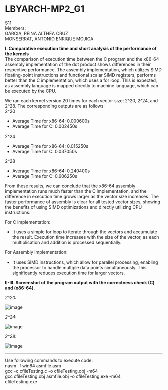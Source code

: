 # LBYARCH-MP2_G1

S11\
Members:\
GARCIA, REINA ALTHEA CRUZ\
MONSERRAT, ANTONIO ENRIQUE MOJICA

**I. Comparative execution time and short analysis of the performance of the kernels**\
The comparison of execution time between the C program and the x86-64 assembly implementation of the dot product shows differences in their respective performance. The assembly implementation, which utilizes SIMD floating-point instructions and functional scalar SIMD registers, performs better than the C implementation, which uses a for loop. This is expected, as assembly language is mapped directly to machine language, which can be executed by the CPU.

We ran each kernel version 20 times for each vector size: 2^20, 2^24, and 2^28. The corresponding outputs are as follows:\
2^20
- Average Time for x86-64: 0.000600s
- Average Time for C: 0.002450s

2^24
- Average Time for x86-64: 0.015250s
- Average Time for C: 0.037050s

2^28
- Average Time for x86-64: 0.240400s
- Average Time for C: 0.606250s

From these results, we can conclude that the x86-64 assembly implementation runs much faster than the C implementation, and the difference in execution time grows larger as the vector size increases. The faster performance of assembly is clear for all tested vector sizes, showing the benefits of using SIMD optimizations and directly utilizing CPU instructions.

For C implementation:
- It uses a simple for loop to iterate through the vectors and accumulate the result. Execution time increases with the size of the vector, as each multiplication and addition is processed sequentially.

For Assembly Implementation:
- It uses SIMD instructions, which allow for parallel processing, enabling the processor to handle multiple data points simultaneously. This significantly reduces execution time for larger vectors.

**II-III. Screenshot of the program output with the correctness check (C) and (x86-64).**

_2^20:_

![image](https://github.com/user-attachments/assets/c5471f66-a549-4211-8a49-4b5c97f3f6a1)

_2^24:_

![image](https://github.com/user-attachments/assets/7ace1b4f-d5c0-4b21-b12f-a2e72c36d785)

_2^28:_

![image](https://github.com/user-attachments/assets/48db92a5-2e92-4bd3-be57-9cac2064ac12)

-----------------------------------------------------------------------------------------------------------------------------------

Use following commands to execute code:\
nasm -f win64 asmfile.asm\
gcc -c cfileTesting.c -o cfileTesting.obj -m64\
gcc cfileTesting.obj asmfile.obj -o cfileTesting.exe -m64\
cfileTesting.exe



